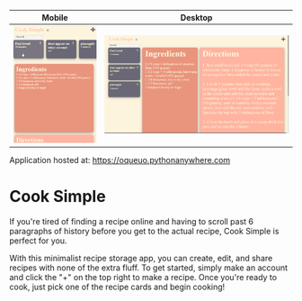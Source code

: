 Mobile |  Desktop
:-------------------------:|:-------------------------:
<img src="images/cook_simple_mobile.png" width="250">  |  <img src="images/cook_simple_desktop.png" width="600">

Application hosted at: https://oqueuo.pythonanywhere.com

<h1>Cook Simple</h1>

If you're tired of finding a recipe online and having to scroll past 6 paragraphs of history before you get to the actual recipe, Cook Simple is perfect for you. 

With this minimalist recipe storage app, you can create, edit, and share recipes with none of the extra fluff. To get started, simply make an account and click the "+" on the top right to make a recipe. Once you're ready to cook, just pick one of the recipe cards and begin cooking!

